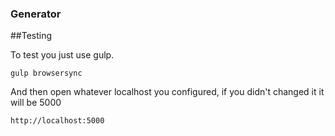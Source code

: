 ###  Generator
##Testing

To test you just use gulp.

    gulp browsersync
    
And then open whatever localhost you configured, if you didn't changed it it will be 5000

    http://localhost:5000